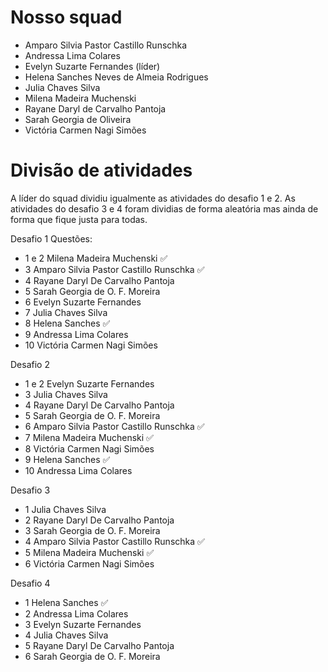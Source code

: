 # Nosso squad

- Amparo Silvia Pastor Castillo Runschka
- Andressa Lima Colares
- Evelyn Suzarte Fernandes (líder)
- Helena Sanches Neves de Almeia Rodrigues
- Julia Chaves Silva
- Milena Madeira Muchenski
- Rayane Daryl de Carvalho Pantoja
- Sarah Georgia de Oliveira
- Victória Carmen Nagi Simões


# Divisão de atividades 

A líder do squad dividiu igualmente as atividades do desafio 1 e 2. As atividades do desafio 3 e 4 foram dividias de forma aleatória mas ainda de forma que fique justa para todas.

Desafio 1
Questões:
- 1 e 2 Milena Madeira Muchenski ✅
- 3 Amparo Silvia Pastor Castillo Runschka  ✅
- 4 Rayane Daryl De Carvalho Pantoja 
- 5 Sarah Georgia de O. F. Moreira 
- 6 Evelyn Suzarte Fernandes 
- 7 Julia Chaves Silva 
- 8 Helena Sanches ✅
- 9 Andressa Lima Colares 
- 10 Victória Carmen Nagi Simões 

Desafio 2
- 1 e 2 Evelyn Suzarte Fernandes 
- 3 Julia Chaves Silva 
- 4 Rayane Daryl De Carvalho Pantoja 
- 5 Sarah Georgia de O. F. Moreira 
- 6 Amparo Silvia Pastor Castillo Runschka  ✅
- 7 Milena Madeira Muchenski ✅
- 8 Victória Carmen Nagi Simões 
- 9 Helena Sanches ✅
- 10 Andressa Lima Colares 

Desafio 3
- 1 Julia Chaves Silva 
- 2 Rayane Daryl De Carvalho Pantoja 
- 3 Sarah Georgia de O. F. Moreira 
- 4 Amparo Silvia Pastor Castillo Runschka  ✅
- 5 Milena Madeira Muchenski ✅
- 6 Victória Carmen Nagi Simões 


Desafio 4
- 1 Helena Sanches ✅
- 2 Andressa Lima Colares 
- 3 Evelyn Suzarte Fernandes 
- 4 Julia Chaves Silva 
- 5 Rayane Daryl De Carvalho Pantoja 
- 6 Sarah Georgia de O. F. Moreira
